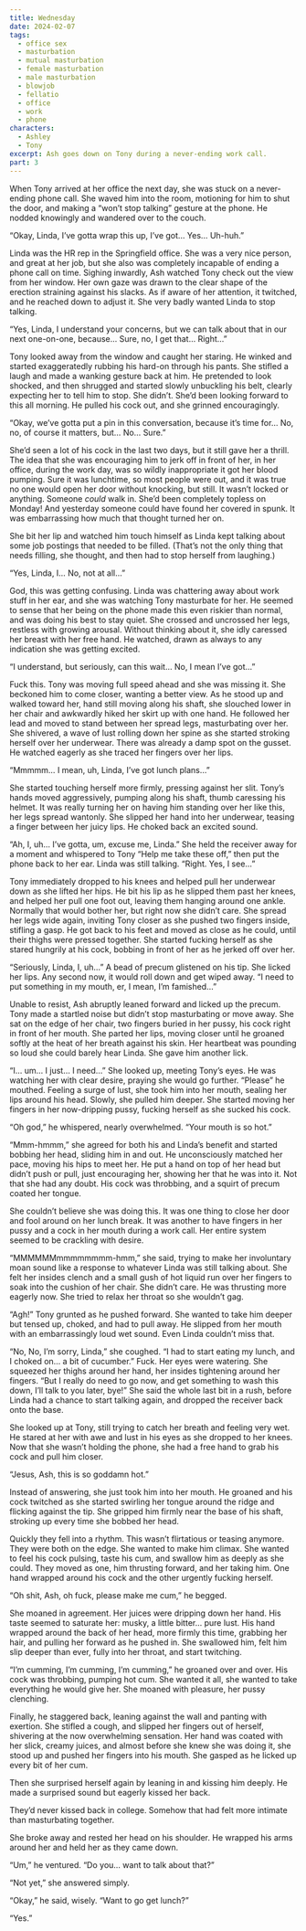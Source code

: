 ```yaml
---
title: Wednesday
date: 2024-02-07
tags:
  - office sex
  - masturbation
  - mutual masturbation
  - female masturbation
  - male masturbation
  - blowjob
  - fellatio
  - office
  - work
  - phone
characters:
  - Ashley
  - Tony
excerpt: Ash goes down on Tony during a never-ending work call.
part: 3
---
```


When Tony arrived at her office the next day, she was stuck on a never-ending phone call. She waved him into the room, motioning for him to shut the door, and making a “won’t stop talking” gesture at the phone. He nodded knowingly and wandered over to the couch.

“Okay, Linda, I’ve gotta wrap this up, I’ve got… Yes… Uh-huh.”

Linda was the HR rep in the Springfield office. She was a very nice person, and great at her job, but she also was completely incapable of ending a phone call on time. Sighing inwardly, Ash watched Tony check out the view from her window. Her own gaze was drawn to the clear shape of the erection straining against his slacks. As if aware of her attention, it twitched, and he reached down to adjust it. She very badly wanted Linda to stop talking.

“Yes, Linda, I understand your concerns, but we can talk about that in our next one-on-one, because… Sure, no, I get that… Right…”

Tony looked away from the window and caught her staring. He winked and started exaggeratedly rubbing his hard-on through his pants. She stifled a laugh and made a wanking gesture back at him. He pretended to look shocked, and then shrugged and started slowly unbuckling his belt, clearly expecting her to tell him to stop. She didn’t. She’d been looking forward to this all morning. He pulled his cock out, and she grinned encouragingly.

“Okay, we’ve gotta put a pin in this conversation, because it’s time for… No, no, of course it matters, but… No… Sure.”

She’d seen a lot of his cock in the last two days, but it still gave her a thrill. The idea that she was encouraging him to jerk off in front of her, in her office, during the work day, was so wildly inappropriate it got her blood pumping. Sure it was lunchtime, so most people were out, and it was true no one would open her door without knocking, but still. It wasn’t locked or anything. Someone _could_ walk in. She’d been completely topless on Monday! And yesterday someone could have found her covered in spunk. It was embarrassing how much that thought turned her on.

She bit her lip and watched him touch himself as Linda kept talking about some job postings that needed to be filled. (That’s not the only thing that needs filling, she thought, and then had to stop herself from laughing.)

“Yes, Linda, I… No, not at all…”

God, this was getting confusing. Linda was chattering away about work stuff in her ear, and she was watching Tony masturbate for her. He seemed to sense that her being on the phone made this even riskier than normal, and was doing his best to stay quiet. She crossed and uncrossed her legs, restless with growing arousal. Without thinking about it, she idly caressed her breast with her free hand. He watched, drawn as always to any indication she was getting excited.

“I understand, but seriously, can this wait… No, I mean I’ve got…”

Fuck this. Tony was moving full speed ahead and she was missing it. She beckoned him to come closer, wanting a better view. As he stood up and walked toward her, hand still moving along his shaft, she slouched lower in her chair and awkwardly hiked her skirt up with one hand. He followed her lead and moved to stand between her spread legs, masturbating over her. She shivered, a wave of lust rolling down her spine as she started stroking herself over her underwear. There was already a damp spot on the gusset. He watched eagerly as she traced her fingers over her lips.

“Mmmmm… I mean, uh, Linda, I’ve got lunch plans…”

She started touching herself more firmly, pressing against her slit. Tony’s hands moved aggressively, pumping along his shaft, thumb caressing his helmet. It was really turning her on having him standing over her like this, her legs spread wantonly. She slipped her hand into her underwear, teasing a finger between her juicy lips. He choked back an excited sound.

“Ah, I, uh… I’ve gotta, um, excuse me, Linda.” She held the receiver away for a moment and whispered to Tony “Help me take these off,” then put the phone back to her ear. Linda was still talking. “Right. Yes, I see…”

Tony immediately dropped to his knees and helped pull her underwear down as she lifted her hips. He bit his lip as he slipped them past her knees, and helped her pull one foot out, leaving them hanging around one ankle. Normally that would bother her, but right now she didn’t care. She spread her legs wide again, inviting Tony closer as she pushed two fingers inside, stifling a gasp. He got back to his feet and moved as close as he could, until their thighs were pressed together. She started fucking herself as she stared hungrily at his cock, bobbing in front of her as he jerked off over her.

“Seriously, Linda, I, uh…” A bead of precum glistened on his tip. She licked her lips. Any second now, it would roll down and get wiped away. “I need to put something in my mouth, er, I mean, I’m famished…”

Unable to resist, Ash abruptly leaned forward and licked up the precum. Tony made a startled noise but didn’t stop masturbating or move away. She sat on the edge of her chair, two fingers buried in her pussy, his cock right in front of her mouth. She parted her lips, moving closer until he groaned softly at the heat of her breath against his skin. Her heartbeat was pounding so loud she could barely hear Linda. She gave him another lick.

“I… um… I just… I need…” She looked up, meeting Tony’s eyes. He was watching her with clear desire, praying she would go further. “Please” he mouthed. Feeling a surge of lust, she took him into her mouth, sealing her lips around his head. Slowly, she pulled him deeper. She started moving her fingers in her now-dripping pussy, fucking herself as she sucked his cock.

“Oh god,” he whispered, nearly overwhelmed. “Your mouth is so hot.”

“Mmm-hmmm,” she agreed for both his and Linda’s benefit and started bobbing her head, sliding him in and out. He unconsciously matched her pace, moving his hips to meet her. He put a hand on top of her head but didn’t push or pull, just encouraging her, showing her that he was into it. Not that she had any doubt. His cock was throbbing, and a squirt of precum coated her tongue.

She couldn’t believe she was doing this. It was one thing to close her door and fool around on her lunch break. It was another to have fingers in her pussy and a cock in her mouth during a work call. Her entire system seemed to be crackling with desire.

“MMMMMMmmmmmmmm-hmm,” she said, trying to make her involuntary moan sound like a response to whatever Linda was still talking about. She felt her insides clench and a small gush of hot liquid run over her fingers to soak into the cushion of her chair. She didn’t care. He was thrusting more eagerly now. She tried to relax her throat so she wouldn’t gag.

“Agh!” Tony grunted as he pushed forward. She wanted to take him deeper but tensed up, choked, and had to pull away. He slipped from her mouth with an embarrassingly loud wet sound. Even Linda couldn’t miss that.

“No, No, I’m sorry, Linda,” she coughed. “I had to start eating my lunch, and I choked on… a bit of cucumber.” Fuck. Her eyes were watering. She squeezed her thighs around her hand, her insides tightening around her fingers. “But I really do need to go now, and get something to wash this down, I’ll talk to you later, bye!” She said the whole last bit in a rush, before Linda had a chance to start talking again, and dropped the receiver back onto the base.

She looked up at Tony, still trying to catch her breath and feeling very wet. He stared at her with awe and lust in his eyes as she dropped to her knees. Now that she wasn’t holding the phone, she had a free hand to grab his cock and pull him closer.

“Jesus, Ash, this is so goddamn hot.”

Instead of answering, she just took him into her mouth. He groaned and his cock twitched as she started swirling her tongue around the ridge and flicking against the tip. She gripped him firmly near the base of his shaft, stroking up every time she bobbed her head.

Quickly they fell into a rhythm. This wasn’t flirtatious or teasing anymore. They were both on the edge. She wanted to make him climax. She wanted to feel his cock pulsing, taste his cum, and swallow him as deeply as she could. They moved as one, him thrusting forward, and her taking him. One hand wrapped around his cock and the other urgently fucking herself.

“Oh shit, Ash, oh fuck, please make me cum,” he begged.

She moaned in agreement. Her juices were dripping down her hand. His taste seemed to saturate her: musky, a little bitter… pure lust. His hand wrapped around the back of her head, more firmly this time, grabbing her hair, and pulling her forward as he pushed in. She swallowed him, felt him slip deeper than ever, fully into her throat, and start twitching.

“I’m cumming, I’m cumming, I’m cumming,” he groaned over and over. His cock was throbbing, pumping hot cum. She wanted it all, she wanted to take everything he would give her. She moaned with pleasure, her pussy clenching.

Finally, he staggered back, leaning against the wall and panting with exertion. She stifled a cough, and slipped her fingers out of herself, shivering at the now overwhelming sensation. Her hand was coated with her slick, creamy juices, and almost before she knew she was doing it, she stood up and pushed her fingers into his mouth. She gasped as he licked up every bit of her cum.

Then she surprised herself again by leaning in and kissing him deeply. He made a surprised sound but eagerly kissed her back.

They’d never kissed back in college. Somehow that had felt more intimate than masturbating together.

She broke away and rested her head on his shoulder. He wrapped his arms around her and held her as they came down.

“Um,” he ventured. “Do you… want to talk about that?”

“Not yet,” she answered simply.

“Okay,” he said, wisely. “Want to go get lunch?”

“Yes.”
